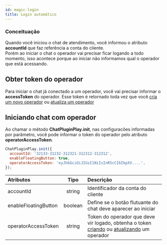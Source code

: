```yaml
---
id: magic-login
title: Login automático
---
```


### Conceituação

Quando você iniciou o chat de atendimento, você informou o atributo **accountId** que faz referência a conta do cliente. <br /> Porém ao iniciar o chat o operador vai precisar ficar logando a todo momento, isso acontece porque ao iniciar não informamos qual o operador que está acessando.

## Obter token do operador

Para iniciar o chat já conectado a um operador, você vai precisar informar o **accessToken** do operador. Esse token é retornado toda vez que você <a href="/operators/create-operator">cria um novo operador</a> ou <a href="/operators/update-operator">atualiza um operador</a>

## Iniciando chat com operador

Ao chamar o método **ChatPluginPlay.init**, nas configuracões informadas por parâmetro, você pode informar o token do operador pelo atributo **operatorAccessToken**.

```javascript
ChatPluginPlay.init({
  accountId: '32133-31232-312321-312312-312312',
  enableFloatingButton: true,
  operatorAccessToken: 'eyJhbGciOiJIUzI1NiIsInR5cCI6IkpXV....',
});
```

| Atributos | Tipo | Descrição |
| :-- | :-: | :-- |
| accountId | string | Identificador da conta do cliente |
| enableFloatingButton | boolean | Define se o botão flutuante do chat deve aparecer ao iniciar |
| operatorAccessToken | string | Token do operador que deve vir logado, obtenha o token <a href="/operators/create-operator">criando</a> ou <a href="/operators/update-operator">atualizando</a> um operador |
